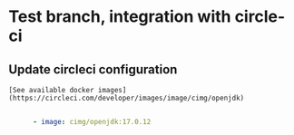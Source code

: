 
# Test branch, integration with circle-ci


## Update circleci configuration

    [See available docker images](https://circleci.com/developer/images/image/cimg/openjdk)

```yaml

      - image: cimg/openjdk:17.0.12

```
